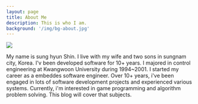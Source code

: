 ```yaml
---
layout: page
title: About Me
description: This is who I am.
background: '/img/bg-about.jpg'
---
```


![](https://assets.leetcode.com/users/shins94/avatar_1548145966.png)

My name is sung hyun Shin. I live with my wife and two sons in sungnam city, Korea. I'v been developed software for 10+ years. I  majored in control engineering at Kwangwoon University during 1994~2001. I started my career as a embeddes software engineer. Over 10+ years, i've been engaged in lots of software development projects and experienced various systems.  Currently, i'm interested in game programming and algorithm problem solving. This blog will cover that subjects.    
